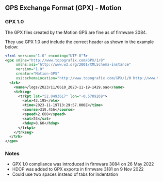 ## GPS Exchange Format (GPX) - Motion

### GPX 1.0

The GPX files created by the Motion GPS are fine as of firmware 3084.

They use GPX 1.0 and include the correct header as shown in the example below:

```xml
<?xml version="1.0" encoding="UTF-8"?>
<gpx xmlns="http://www.topografix.com/GPX/1/0"
     xmlns:xsi="http://www.w3.org/2001/XMLSchema-instance"
     version="1.0"
     creator="Motion-GPS"
     xsi:schemaLocation="http://www.topografix.com/GPX/1/0 http://www.topografix.com/GPX/1/0/gpx.xsd">
  <trk>
    <name>/logs/2023/11/0610_2023-11-19-1429.oao</name>
    <trkseg>
      <trkpt lat="52.0493617" lon="-0.5709269">
        <ele>43.195</ele>
        <time>2023-11-19T13:29:57.000Z</time>
        <course>319.456</course>
        <speed>2.600</speed>
        <sat>24</sat>
        <hdop>0.60</hdop>
      </trkpt>
    </trkseg>
  </trk>
</gpx>
```



### Notes

- GPX 1.0 compliance was introduced in firmware 3084 on 26 May 2022
- HDOP was added to GPX exports in firmware 3181 on 9 Nov 2022
- Could use two spaces instead of tabs for indentation

